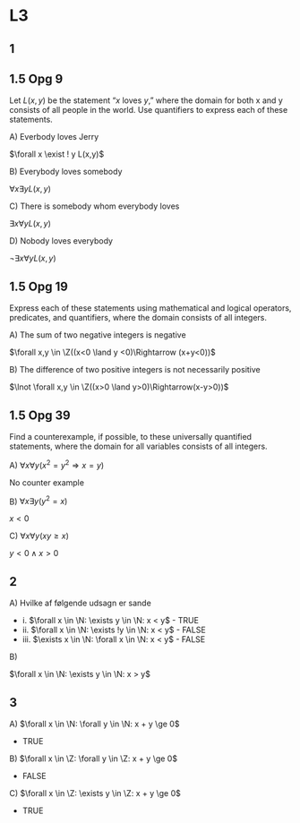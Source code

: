 # L3

## 1

## 1.5 Opg 9

Let $L(x, y)$ be the statement “$x$ loves $y$,” where the domain
for both x and y consists of all people in the world. Use
quantifiers to express each of these statements.

A) Everbody loves Jerry

$\forall x \exist ! y L(x,y)$

B) Everybody loves somebody

$\forall x \exists y L(x,y)$

C) There is somebody whom everybody loves

$\exists x \forall y L(x,y)$

D) Nobody loves everybody

$\lnot \exists x \forall y L(x,y)$

## 1.5 Opg 19

Express each of these statements using mathematical and
logical operators, predicates, and quantifiers, where the
domain consists of all integers.

A) The sum of two negative integers is negative

$\forall x,y \in \Z((x<0 \land y <0)\Rightarrow (x+y<0))$

B) The difference of two positive integers is not necessarily positive

$\lnot \forall x,y \in \Z((x>0 \land y>0)\Rightarrow(x-y>0))$

## 1.5 Opg 39

Find a counterexample, if possible, to these universally
quantified statements, where the domain for all variables
consists of all integers.

A) $\forall x \forall y (x^2 = y^2 \Rightarrow x = y)$

No counter example

B) $\forall x \exists y (y^2 = x)$

$x < 0$

C) $\forall x \forall y (xy \ge x)$

$y < 0 \land x > 0$

## 2

A) Hvilke af følgende udsagn er sande

- i.    $\forall x \in \N: \exists y \in \N: x < y$ - TRUE
- ii.   $\forall x \in \N: \exists !y \in \N: x < y$ - FALSE
- iii.  $\exists x \in \N: \forall x \in \N: x < y$ - FALSE

B)

$\forall x \in \N: \exists y \in \N: x > y$


## 3

A) $\forall x \in \N: \forall y \in \N: x + y \ge 0$
- TRUE

B) $\forall x \in \Z: \forall y \in \Z: x + y \ge 0$ 
- FALSE

C) $\forall x \in \Z: \exists y \in \Z: x + y \ge 0$ 
- TRUE